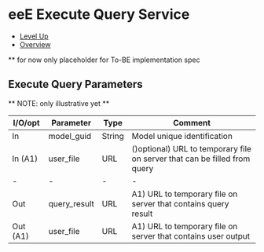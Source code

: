 # eeE Execute Query Service #

* [Level Up](../README.md)
* [Overview](./README.md)

** for now only placeholder for To-BE implementation spec

## Execute Query Parameters

** NOTE: only illustrative yet **

I/O/opt	| Parameter | Type | Comment |
--------|-----------|------|---------|
In  	|model_guid	|String| Model unique identification
In  (A1)|user_file|URL	| ()optional) URL to temporary file on server that can be filled from query 
-|-|-|-|-				
Out |query_result|URL	| 	A1) URL to temporary file on server that contains query result 
Out (A1)|user_file|URL	| 	A1) URL to temporary file on server that contains user output

